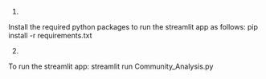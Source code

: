 1. 
Install the required python packages to run the streamlit app as follows:
pip install -r requirements.txt

2. 
To run the streamlit app:
streamlit run Community_Analysis.py
